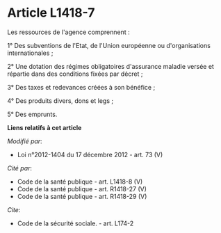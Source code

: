 # Article L1418-7

Les ressources de l'agence comprennent : 

1° Des subventions de l'Etat, de l'Union européenne ou d'organisations internationales ; 

2° Une dotation des régimes obligatoires d'assurance maladie versée et répartie dans des conditions fixées par décret ;

3° Des taxes et redevances créées à son bénéfice ; 

4° Des produits divers, dons et legs ; 

5° Des emprunts.

**Liens relatifs à cet article**

_Modifié par_:

  - Loi n°2012-1404 du 17 décembre 2012 - art. 73 (V)

_Cité par_:

  - Code de la santé publique - art. L1418-8 (V)
  - Code de la santé publique - art. R1418-27 (V)
  - Code de la santé publique - art. R1418-29 (V)

_Cite_:

  - Code de la sécurité sociale. - art. L174-2
